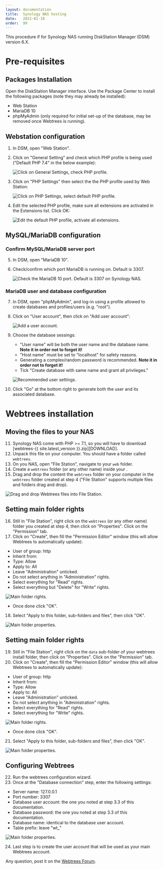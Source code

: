 ```yaml
---
layout: documentation
title:  Synology NAS hosting
date:   2021-01-10
order:  99
---
```


This procedure if for Synology NAS running DiskStation Manager (DSM) version 6.X.

# Pre-requisites

## Packages Installation

Open the DiskStation Manager interface. Use the Package Center to install the following packages (note they may already be installed):
* Web Station
* MariaDB 10
* phpMyAdmin (only required for initial set-up of the database, may be removed once Webtrees is running).

## Webstation configuration

1. In DSM, open "Web Station".
2. Click on "General Setting" and check which PHP profile is being used ("Default PHP 7.4" in the below example):

   ![Click on General Settings, check PHP profile.](../assets/img/synology/WS-GeneralSettings.png)

3. Click on "PHP Settings" then select the the PHP profile used by Web Station:

   ![Click on PHP Settings, select default PHP profile.](../assets/img/synology/WS-PHPSettings.png)

4. Edit the selected PHP profile, make sure all extensions are activated in the Extensions list. Click OK:

   ![Edit the default PHP profile, activate all extensions.](../assets/img/synology/WS-PHPProfileSettings.png)

## MySQL/MariaDB configuration

### Confirm MySQL/MariaDB server port

5. In DSM, open "MariaDB 10".
6. Check/confirm which port MariaDB is running on. Default is 3307.

   ![Check the MariaDB 10 port. Default is 3307 on Synology NAS.](../assets/img/synology/WS-MariaDBSettings.png)

### MariaDB user and database configuration

7. In DSM, open "phpMyAdmin", and log-in using a profile allowed to create databases and profiles/users (e.g. "root").
8. Click on "User account", then click on "Add user account":

   ![Add a user account.](../assets/img/synology/WS-MariaUserAccounts.png)

9. Choose the database sessings:
   * "User name" will be both the user name and the database name. **Note it in order not to forget it!**
   * "Host name" must be set to "localhost" for safety reasons.
   * Generating a complex/random password is recommended. **Note it in order not to forget it!**
   * Tick "Create database with same name and grant all privileges."

   ![Recommended user settings.](../assets/img/synology/WS-MariaUserAccountsSettings.png)

10. Click "Go" at the bottom right to generate both the user and its associated database.

# Webtrees installation

## Moving the files to your NAS

11. Synology NAS come with PHP >= 7.1, so you will have to download [webtrees-{{ site.latest_version }}.zip][DOWNLOAD].
12. Unpack this file on your computer.  You should have a folder called `webtrees`.
13. On you NAS, open "File Station", navigate to your `web` folder.
14. Create a `webtrees` folder (or any other name) inside your .
15. Drag and drop the content the `webtrees` folder on your computer in the `webtrees` folder created at step 4 ("File Station" supports multiple files and folders drag and drop).

   ![Drag and drop Webtrees files into File Station.](../assets/img/synology/WS-MoveWebtreesFiles.png)

## Setting main folder rights

16. Still in "File Station", right click on the `webtrees` (or any other name) folder you created at step 4, then click on "Properties". Click on the "Permission" tab.
17. Click on "Create", then fill the "Permission Editor" window (this will allow Webtrees to automatically update):
   * User of group: http
   * Inherit from: <None>
   * Type: Allow
   * Apply to: All
   * Leave "Administration" unticked.
   * Do not select anything in "Administration" rights.
   * Select everything for "Read" rights.
   * Select everything but "Delete" for "Write" rights.

   ![Main folder rights.](../assets/img/synology/WS-MainFolderRights.png)

   * Once done click "OK".
18. Select "Apply to this folder, sub-folders and files", then click "OK".

   ![Main folder properties.](../assets/img/synology/WS-MainFolderProperties.png)

## Setting main folder rights

19. Still in "File Station", right click on the `data` sub-folder of your webtrees install folder, then click on "Properties". Click on the "Permission" tab.
20. Click on "Create", then fill the "Permission Editor" window (this will allow Webtrees to automatically update):
   * User of group: http
   * Inherit from: <None>
   * Type: Allow
   * Apply to: All
   * Leave "Administration" unticked.
   * Do not select anything in "Administration" rights.
   * Select everything for "Read" rights.
   * Select everything for "Write" rights.

   ![Main folder rights.](../assets/img/synology/WS-DataFolderRights.png)

   * Once done click "OK".
21. Select "Apply to this folder, sub-folders and files", then click "OK".

   ![Main folder properties.](../assets/img/synology/WS-MainFolderProperties.png)

## Configuring Webtrees

22. Run the webtrees configuration wizard.
23. Once at the "Database connection" step, enter the following settings:
   * Server name: 127.0.0.1
   * Port number: 3307
   * Database user account: the one you noted at step 3.3 of this documentation.
   * Database password: the one you noted at step 3.3 of this documentation.
   * Database name: identical to the database user account.
   * Table prefix: leave "wt_"
  
   ![Main folder properties.](../assets/img/synology/WS-MainFolderProperties.png)

24. Last step is to create the user account that will be used as your main Webtrees account.

Any question, post it on the [Webtrees Forum](https://www.webtrees.net/index.php/en/forum).
